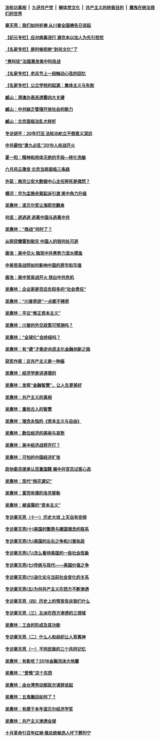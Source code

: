 

####  [法轮功真相](../../../../basic/blob/master/README.md?t=07060031) &nbsp;|&nbsp; [九评共产党](../../../../9ping.md/blob/master/README.md?t=07060031) &nbsp;|&nbsp; [解体党文化](../../../../jtdwh.md/blob/master/README.md?t=07060031)  &nbsp;|&nbsp; [共产主义的终极目的](../../../../gczydzjmd.md/blob/master/README.md?t=07060031) &nbsp;|&nbsp; [魔鬼在统治我们的世界](../../../../mgztzwmdsj.md/blob/master/README.md?t=07060031) 

#### [章天亮：我们如何祈祷 从川普全国祷告日说起](../pages/nsc423/n11944627.md?t=07060031) 

#### [【纪元专栏】应对病毒流行 渥京未以加人为先引担忧](../pages/nsc423/n11875714.md?t=07060031) 

#### [【名家专栏】是时候拒绝“封杀文化”了](../pages/nsc423/n11814093.md?t=07060031) 

#### [“黑科技”治国激发美中科技战](../pages/nsc423/n11638056.md?t=07060031) 

#### [【名家专栏】老兵节上一段触动心弦的回忆](../pages/nsc423/n11646016.md?t=07060031) 

#### [【名家专栏】公立学校的起源：集体主义与失败](../pages/nsc423/n11601833.md?t=07060031) 

#### [臧山：港澳办表态透露四大关键](../pages/nsc423/n11421628.md?t=07060031) 

#### [臧山：中共缺乏管理开放社会的能力](../pages/nsc423/n11407457.md?t=07060031) 

#### [臧山：北京面临治乱大转折](../pages/nsc423/n11406895.md?t=07060031) 

#### [专访胡平：20年打压 法轮功屹立不倒意义深远](../pages/nsc423/n11398800.md?t=07060031) 

#### [中共最怕“逢九必乱”2019人权战开火](../pages/nsc423/n11385248.md?t=07060031) 

#### [夏一阳：精神和肉体灭绝的手段—转化洗脑](../pages/nsc423/n11368250.md?t=07060031) 

#### [六月风云激变 北京当局面临三条路](../pages/nsc423/n11313668.md?t=07060031) 

#### [许茹：南京公安大数据中心主任猝死是偶然？](../pages/nsc423/n11064744.md?t=07060031) 

#### [横河：华为孟晚舟案起诉引渡 美中角力升级](../pages/nsc423/n11027230.md?t=07060031) 

#### [吴惠林：诺贝尔奖让海耶克翻身](../pages/nsc423/n10890049.md?t=07060031) 

#### [何坚：逃逃逃 逃离中国与逃离中共](../pages/nsc423/n10592891.md?t=07060031) 

#### [吴惠林：“商战”何时了？](../pages/nsc423/n10573558.md?t=07060031) 

#### [从网贷爆雷到股灾 中国人的钱何处可逃](../pages/nsc423/n10572800.md?t=07060031) 

#### [唐浩：美中交火 隐现中共黑势力混水摸鱼](../pages/nsc423/n10544040.md?t=07060031) 

#### [中美贸易战将如何影响中国的房市和币值](../pages/nsc423/n10543697.md?t=07060031) 

#### [唐浩：美中贸易战开火 烧出中共危机](../pages/nsc423/n10540126.md?t=07060031) 

#### [吴惠林：企业家是否应负较多的“社会责任”](../pages/nsc423/n10535022.md?t=07060031) 

#### [吴惠林：“川普奇迹”一点都不稀奇](../pages/nsc423/n10512808.md?t=07060031) 

#### [吴惠林：平议“修正资本主义”](../pages/nsc423/n10495724.md?t=07060031) 

#### [吴惠林：川普的外交政策可预测吗？](../pages/nsc423/n10462387.md?t=07060031) 

#### [吴惠林：“全球化”会终结吗？](../pages/nsc423/n10452838.md?t=07060031) 

#### [吴惠林：有“德”才能走向民主化金融创新之路](../pages/nsc423/n10432292.md?t=07060031) 

#### [获奖作家：这共产主义是一种癌](../pages/nsc423/n10431541.md?t=07060031) 

#### [吴惠林：经济学是讲道德的](../pages/nsc423/n10398014.md?t=07060031) 

#### [吴惠林：发挥“金融智慧”，让人生更美好](../pages/nsc423/n10375019.md?t=07060031) 

#### [吴惠林：共产主义的真相](../pages/nsc423/n10351394.md?t=07060031) 

#### [吴惠林：重拾古人的智慧](../pages/nsc423/n10337691.md?t=07060031) 

#### [吴惠林：理念永恒的《资本主义与自由》](../pages/nsc423/n10316274.md?t=07060031) 

#### [吴惠林：数位经济的美丽与哀愁](../pages/nsc423/n10292946.md?t=07060031) 

#### [吴惠林：美中经济战将开打？](../pages/nsc423/n10258825.md?t=07060031) 

#### [吴惠林：可怕的中国经济扩张](../pages/nsc423/n10219147.md?t=07060031) 

#### [政协委员提承认双重国籍 揭中共官员过客心态](../pages/nsc423/n10208809.md?t=07060031) 

#### [吴惠林：现代“桃花源记”](../pages/nsc423/n10185234.md?t=07060031) 

#### [吴惠林：富而有德的洛克斐勒](../pages/nsc423/n10142264.md?t=07060031) 

#### [吴惠林：被诬蔑的“资本主义”](../pages/nsc423/n10124816.md?t=07060031) 

#### [专访章天亮（十一）历史大戏 上天自有安排](../pages/nsc423/n10094905.md?t=07060031) 

#### [专访章天亮(十)美国的繁荣与建国理念的联系](../pages/nsc423/n10094899.md?t=07060031) 

#### [专访章天亮(九)美国的左右之争和川普执政](../pages/nsc423/n10094889.md?t=07060031) 

#### [专访章天亮(八)怎么看待美国的一些社会现象](../pages/nsc423/n10094857.md?t=07060031) 

#### [专访章天亮(七)传统与现代——美国价值之争](../pages/nsc423/n10093140.md?t=07060031) 

#### [专访章天亮(六)进化论与当前社会变化的关系](../pages/nsc423/n10092036.md?t=07060031) 

#### [专访章天亮(五)为何共产主义在西方不断渗透](../pages/nsc423/n10083620.md?t=07060031) 

#### [专访章天亮（四）历史上的预言告诉我们什么](../pages/nsc423/n10083606.md?t=07060031) 

#### [专访章天亮（三）左派在西方渗透的三领域](../pages/nsc423/n10081115.md?t=07060031) 

#### [吴惠林：工会的形成及其功能](../pages/nsc423/n10080633.md?t=07060031) 

#### [专访章天亮（二）什么人和组织让人背离神](../pages/nsc423/n10076637.md?t=07060031) 

#### [专访章天亮（一）不同民族的三个共同记忆](../pages/nsc423/n10074188.md?t=07060031) 

#### [吴惠林：有影呒？2018金融泡沫大地震](../pages/nsc423/n10040534.md?t=07060031) 

#### [吴惠林：“爱情”这个东西](../pages/nsc423/n10019423.md?t=07060031) 

#### [吴惠林：由台湾劳动部政次请辞说起](../pages/nsc423/n9979679.md?t=07060031) 

#### [吴惠林：五鬼搬运如何了？](../pages/nsc423/n9925338.md?t=07060031) 

#### [吴惠林：有感于本年诺贝尔经济学奖](../pages/nsc423/n9871883.md?t=07060031) 

#### [吴惠林：共产主义渗透全球](../pages/nsc423/n9812748.md?t=07060031) 

#### [十月革命引百年红祸 俄总统候选人吁下葬列宁](../pages/nsc423/n9810182.md?t=07060031) 

